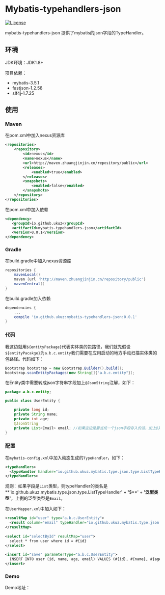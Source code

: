 # Mybatis-typehandlers-json
[![License](https://img.shields.io/badge/license-Apache%202-4EB1BA.svg)](https://www.apache.org/licenses/LICENSE-2.0.html)

mybatis-typehandlers-json 提供了mybatis的json字段的TypeHandler。

## 环境

JDK环境：JDK1.8+

项目依赖：

* mybatis-3.5.1
* fastjson-1.2.58
* slf4j-1.7.25

## 使用

### Maven

在pom.xml中加入nexus资源库

```xml
<repositories>
    <repository>
        <id>nexus</id>
        <name>nexus</name>
        <url>http://maven.zhuangjinjin.cn/repository/public</url>
        <releases>
            <enabled>true</enabled>
        </releases>
        <snapshots>
            <enabled>false</enabled>
        </snapshots>
    </repository>
</repositories>
```

在pom.xml中加入依赖

```xml
<dependency>
   <groupId>io.github.ukuz</groupId>
   <artifactId>mybatis-typehandlers-json</artifactId>
   <version>0.0.1</version>
</dependency>
```

### Gradle

在build.gradle中加入nexus资源库

```groovy
repositories {
    mavenLocal()
    maven {url 'http://maven.zhuangjinjin.cn/repository/public'}
    mavenCentral()
}
```

在build.gradle加入依赖

```groovy
dependencies {
    ...
    compile 'io.github.ukuz:mybatis-typehandlers-json:0.0.1'
}
```

### 代码

我这边就用`${entityPackage}`代表实体类的包路径，我们就先假设`${entityPacakge}`为`a.b.c.entity`我们需要在应用启动的地方手动扫描实体类的包路径。代码如下：

```java
Bootstrap bootstrap = new Bootstrap.Builder().build();
bootstrap.scanEntityPackages(new String[]{"a.b.c.entity"});
```

在Entity类中需要转成json字符串字段加上`@JsonString`注解，如下：

```java
package a.b.c.entity;

public class UserEntity {

    private long id;
    private String name;
    private int age;
    @JsonString
    private List<Email> email; //如果这边是要当成一个json字段存入的话，加上@JsonString
}
```

### 配置

在`mybatis-config.xml`中加入动态生成的`TypeHandler`，如下：

```xml
<typeHandlers>
  <typeHandler handler="io.github.ukuz.mybatis.type.json.type.ListTypeHandler$Email"/>
</typeHandlers>
```

规则：如果字段是`List`类型，则typeHandler的类名是**'io.github.ukuz.mybatis.type.json.type.ListTypeHandler' **+ '**$**' + **'泛型类型'**，上例的泛型类型是`Email`。

在`UserMapper.xml`中加入如下：

```xml
<resultMap id="user" type="a.b.c.UserEntity">
  <result column="email" typeHandler="io.github.ukuz.mybatis.type.json.type.ListTypeHandler$Email" property="email" />
</resultMap>
  
<select id="selectById" resultMap="user">
  select * from user where id = #{id}
</select>
  
<insert id="save" parameterType="a.b.c.UserEntity">
  INSERT INTO user (id, name, age, email) VALUES (#{id}, #{name}, #{age}, #{email, typeHandler = io.github.ukuz.mybatis.type.json.type.ListTypeHandler$Email})
</insert>
```

### Demo

Demo地址：

